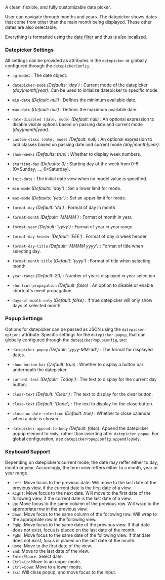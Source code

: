A clean, flexible, and fully customizable date picker.

User can navigate through months and years.
The datepicker shows dates that come from other than the main month being displayed. These other dates are also selectable.

Everything is formatted using the [date filter](http://docs.angularjs.org/api/ng.filter:date) and thus is also localized.

### Datepicker Settings ###

All settings can be provided as attributes in the `datepicker` or globally configured through the `datepickerConfig`.

 * `ng-model` <i class="glyphicon glyphicon-eye-open"></i>
 	:
 	The date object.

 * `datepicker-mode` <i class="glyphicon glyphicon-eye-open"></i>
   _(Defaults: 'day')_ :
   Current mode of the datepicker _(day|month|year)_. Can be used to initialize datepicker to specific mode.

 * `min-date` <i class="glyphicon glyphicon-eye-open"></i>
 	_(Default: null)_ :
 	Defines the minimum available date.

 * `max-date` <i class="glyphicon glyphicon-eye-open"></i>
 	_(Default: null)_ :
 	Defines the maximum available date.

 * `date-disabled (date, mode)`
 	_(Default: null)_ :
 	An optional expression to disable visible options based on passing date and current mode _(day|month|year)_.
 	
 * `custom-class (date, mode)`
 	_(Default: null)_ :
 	An optional expression to add classes based on passing date and current mode _(day|month|year)_. 	

 * `show-weeks`
 	_(Defaults: true)_ :
 	Whether to display week numbers.

 * `starting-day`
 	_(Defaults: 0)_ :
 	Starting day of the week from 0-6 (0=Sunday, ..., 6=Saturday).

 * `init-date`
 	:
 	The initial date view when no model value is specified.

 * `min-mode`
   _(Defaults: 'day')_ :
   Set a lower limit for mode.

 * `max-mode`
   _(Defaults: 'year')_ :
   Set an upper limit for mode.

 * `format-day`
 	_(Default: 'dd')_ :
 	Format of day in month.

 * `format-month`
 	_(Default: 'MMMM')_ :
 	Format of month in year.

 * `format-year`
 	_(Default: 'yyyy')_ :
 	Format of year in year range.

 * `format-day-header`
 	_(Default: 'EEE')_ :
 	Format of day in week header.

 * `format-day-title`
 	_(Default: 'MMMM yyyy')_ :
 	Format of title when selecting day.

 * `format-month-title`
 	_(Default: 'yyyy')_ :
 	Format of title when selecting month.

 * `year-range`
 	_(Default: 20)_ :
 	Number of years displayed in year selection. 
 	
 * `shortcut-propagation`
    _(Default: false)_ :
    An option to disable or enable shortcut's event propagation.

 * `days-of-month-only`
    _(Default: false)_ :
    If true datepicker will only show days of selected month

### Popup Settings ###

Options for datepicker can be passed as JSON using the `datepicker-options` attribute.
Specific settings for the `datepicker-popup`, that can globally configured through the `datepickerPopupConfig`, are:

 * `datepicker-popup`
 	_(Default: 'yyyy-MM-dd')_ :
 	The format for displayed dates.

 * `show-button-bar`
 	_(Default: true)_ :
 	Whether to display a button bar underneath the datepicker.

 * `current-text`
 	_(Default: 'Today')_ :
 	The text to display for the current day button.

 * `clear-text`
 	_(Default: 'Clear')_ :
 	The text to display for the clear button.

 * `close-text`
 	_(Default: 'Done')_ :
 	The text to display for the close button.

 * `close-on-date-selection`
 	_(Default: true)_ :
 	Whether to close calendar when a date is chosen.

 * `datepicker-append-to-body`
  _(Default: false)_:
  Append the datepicker popup element to `body`, rather than inserting after `datepicker-popup`. For global configuration, use `datepickerPopupConfig.appendToBody`.

### Keyboard Support ###

Depending on datepicker's current mode, the date may reffer either to day, month or year. Accordingly, the term view reffers either to a month, year or year range.

 * `Left`: Move focus to the previous date. Will move to the last date of the previous view, if the current date is the first date of a view.
 * `Right`: Move focus to the next date. Will move to the first date of the following view, if the current date is the last date of a view.
 * `Up`: Move focus to the same column of the previous row. Will wrap to the appropriate row in the previous view.
 * `Down`: Move focus to the same column of the following row. Will wrap to the appropriate row in the following view.
 * `PgUp`: Move focus to the same date of the previous view. If that date does not exist, focus is placed on the last date of the month.
 * `PgDn`: Move focus to the same date of the following view. If that date does not exist, focus is placed on the last date of the month.
 * `Home`: Move to the first date of the view.
 * `End`: Move to the last date of the view.
 * `Enter`/`Space`: Select date.
 * `Ctrl`+`Up`: Move to an upper mode.
 * `Ctrl`+`Down`: Move to a lower mode.
 * `Esc`: Will close popup, and move focus to the input.
